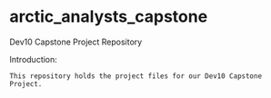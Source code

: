 # arctic_analysts_capstone
Dev10 Capstone Project Repository

Introduction:

    This repository holds the project files for our Dev10 Capstone Project.
